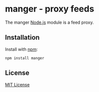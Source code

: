 # manger - proxy feeds 

The manger [Node.js](http://nodejs.org/) module is a feed proxy.

## Installation

Install with [npm](https://npmjs.org):

    npm install manger

## License

[MIT License](https://raw.github.com/michaelnisi/manger/master/LICENSE)


